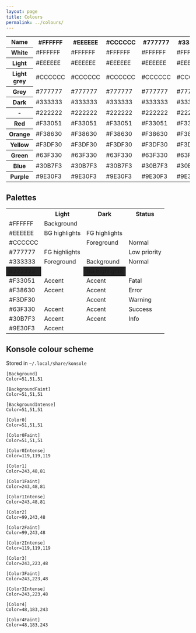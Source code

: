 ```yaml
---
layout: page
title: Colours
permalink: ../colours/
---
```


<!-- TODO: Add RGB and HSL values -->
<!-- TODO: Maybe look for similar Pantone colours -->

<table class="nicetable force-light">
  <col/>
  <col/>
  <col class="bg-light"/>
  <col class="bg-light-grey"/>
  <col class="bg-grey"/>
  <col class="bg-dark"/>
  <col style="background-color: #222222"/>
  <col class="bg-red"/>
  <col class="bg-orange"/>
  <col class="bg-yellow"/>
  <col class="bg-green"/>
  <col class="bg-blue"/>
  <col class="bg-purple"/>
  <tr>
    <th scope="col">Name</th>
    <th scope="col">#FFFFFF</th>
    <th scope="col">#EEEEEE</th>
    <th scope="col">#CCCCCC</th>
    <th scope="col">#777777</th>
    <th scope="col" class="white">#333333</th>
    <th scope="col" class="white">#222222</th>
    <th scope="col">#F33051</th>
    <th scope="col">#F38630</th>
    <th scope="col">#F3DF30</th>
    <th scope="col">#63F330</th>
    <th scope="col">#30B7F3</th>
    <th scope="col">#9E30F3</th>
  </tr>
  <tr class="white">
    <th scope="row" class="bg-dark">White</th>
    <td>#FFFFFF</td>
    <td>#FFFFFF</td>
    <td>#FFFFFF</td>
    <td>#FFFFFF</td>
    <td>#FFFFFF</td>
    <td>#FFFFFF</td>
    <td>#FFFFFF</td>
    <td>#FFFFFF</td>
    <td>#FFFFFF</td>
    <td>#FFFFFF</td>
    <td>#FFFFFF</td>
    <td>#FFFFFF</td>
  </tr>
  <tr class="light">
    <th scope="row" class="bg-dark">Light</th>
    <td>#EEEEEE</td>
    <td>#EEEEEE</td>
    <td>#EEEEEE</td>
    <td>#EEEEEE</td>
    <td>#EEEEEE</td>
    <td>#EEEEEE</td>
    <td>#EEEEEE</td>
    <td>#EEEEEE</td>
    <td>#EEEEEE</td>
    <td>#EEEEEE</td>
    <td>#EEEEEE</td>
    <td>#EEEEEE</td>
  </tr>
  <tr class="light-grey">
    <th scope="row" class="bg-dark">Light grey</th>
    <td>#CCCCCC</td>
    <td>#CCCCCC</td>
    <td>#CCCCCC</td>
    <td>#CCCCCC</td>
    <td>#CCCCCC</td>
    <td>#CCCCCC</td>
    <td>#CCCCCC</td>
    <td>#CCCCCC</td>
    <td>#CCCCCC</td>
    <td>#CCCCCC</td>
    <td>#CCCCCC</td>
    <td>#CCCCCC</td>
  </tr>
  <tr class="grey">
    <th scope="row">Grey</th>
    <td>#777777</td>
    <td>#777777</td>
    <td>#777777</td>
    <td>#777777</td>
    <td>#777777</td>
    <td>#777777</td>
    <td>#777777</td>
    <td>#777777</td>
    <td>#777777</td>
    <td>#777777</td>
    <td>#777777</td>
    <td>#777777</td>
  </tr>
  <tr class="dark">
    <th scope="row">Dark</th>
    <td>#333333</td>
    <td>#333333</td>
    <td>#333333</td>
    <td>#333333</td>
    <td>#333333</td>
    <td>#333333</td>
    <td>#333333</td>
    <td>#333333</td>
    <td>#333333</td>
    <td>#333333</td>
    <td>#333333</td>
    <td>#333333</td>
  </tr>
  <tr style="color: #222222">
    <th scope="row">-</th>
    <td>#222222</td>
    <td>#222222</td>
    <td>#222222</td>
    <td>#222222</td>
    <td>#222222</td>
    <td>#222222</td>
    <td>#222222</td>
    <td>#222222</td>
    <td>#222222</td>
    <td>#222222</td>
    <td>#222222</td>
    <td>#222222</td>
  </tr>
  <tr class="red">
    <th scope="row">Red</th>
    <td>#F33051</td>
    <td>#F33051</td>
    <td>#F33051</td>
    <td>#F33051</td>
    <td>#F33051</td>
    <td>#F33051</td>
    <td>#F33051</td>
    <td>#F33051</td>
    <td>#F33051</td>
    <td>#F33051</td>
    <td>#F33051</td>
    <td>#F33051</td>
  </tr>
  <tr class="orange">
    <th scope="row">Orange</th>
    <td>#F38630</td>
    <td>#F38630</td>
    <td>#F38630</td>
    <td>#F38630</td>
    <td>#F38630</td>
    <td>#F38630</td>
    <td>#F38630</td>
    <td>#F38630</td>
    <td>#F38630</td>
    <td>#F38630</td>
    <td>#F38630</td>
    <td>#F38630</td>
  </tr>
  <tr class="yellow">
    <th scope="row">Yellow</th>
    <td>#F3DF30</td>
    <td>#F3DF30</td>
    <td>#F3DF30</td>
    <td>#F3DF30</td>
    <td>#F3DF30</td>
    <td>#F3DF30</td>
    <td>#F3DF30</td>
    <td>#F3DF30</td>
    <td>#F3DF30</td>
    <td>#F3DF30</td>
    <td>#F3DF30</td>
    <td>#F3DF30</td>
  </tr>
  <tr class="green">
    <th scope="row">Green</th>
    <td>#63F330</td>
    <td>#63F330</td>
    <td>#63F330</td>
    <td>#63F330</td>
    <td>#63F330</td>
    <td>#63F330</td>
    <td>#63F330</td>
    <td>#63F330</td>
    <td>#63F330</td>
    <td>#63F330</td>
    <td>#63F330</td>
    <td>#63F330</td>
  </tr>
  <tr class="blue">
    <th scope="row">Blue</th>
    <td>#30B7F3</td>
    <td>#30B7F3</td>
    <td>#30B7F3</td>
    <td>#30B7F3</td>
    <td>#30B7F3</td>
    <td>#30B7F3</td>
    <td>#30B7F3</td>
    <td>#30B7F3</td>
    <td>#30B7F3</td>
    <td>#30B7F3</td>
    <td>#30B7F3</td>
    <td>#30B7F3</td>
  </tr>
  <tr class="purple">
    <th scope="row">Purple</th>
    <td>#9E30F3</td>
    <td>#9E30F3</td>
    <td>#9E30F3</td>
    <td>#9E30F3</td>
    <td>#9E30F3</td>
    <td>#9E30F3</td>
    <td>#9E30F3</td>
    <td>#9E30F3</td>
    <td>#9E30F3</td>
    <td>#9E30F3</td>
    <td>#9E30F3</td>
    <td>#9E30F3</td>
  </tr>
</table>

## Palettes

<table class="nicetable force-light">
  <col/>
  <col/>
  <col class="light-grey bg-dark"/>
  <tr>
    <th></th>
    <th scope="col">Light</th>
    <th scope="col" class="light-grey">Dark</th>
    <th scope="col">Status</th>
  </tr>
  <tr>
    <td>#FFFFFF</td>
    <td>Background</td>
    <td></td>
    <td></td>
  </tr>
  <tr>
    <td class="bg-light">#EEEEEE</td>
    <td class="bg-light">BG highlights</td>
    <td class="light">FG highlights</td>
    <td></td>
  </tr>
  <tr>
    <td class="bg-light-grey">#CCCCCC</td>
    <td></td>
    <td class="light-grey">Foreground</td>
    <td class="light-grey bg-dark">Normal</td>
  </tr>
  <tr>
    <td class="bg-grey">#777777</td>
    <td class="grey">FG highlights</td>
    <td></td>
    <td class="grey">Low priority</td>
  </tr>
  <tr>
    <td class="bg-dark light-grey">#333333</td>
    <td>Foreground</td>
    <td class="light-grey">Background</td>
    <td>Normal</td>
  </tr>
  <tr>
    <td class="light-grey" style="background-color: #222222">#222222</td>
    <td></td>
    <td class="light-grey" style="background-color: #222222">BG highlights</td>
    <td></td>
  </tr>
  <tr>
    <td class="bg-red">#F33051</td>
    <td class="red">Accent</td>
    <td class="red">Accent</td>
    <td class="red">Fatal</td>
  </tr>
  <tr>
    <td class="bg-orange">#F38630</td>
    <td class="orange">Accent</td>
    <td class="orange">Accent</td>
    <td class="orange">Error</td>
  </tr>
  <tr>
    <td class="bg-yellow">#F3DF30</td>
    <td></td>
    <td class="yellow">Accent</td>
    <td class="yellow">Warning</td>
  </tr>
  <tr>
    <td class="bg-green">#63F330</td>
    <td class="green">Accent</td>
    <td class="green">Accent</td>
    <td class="green">Success</td>
  </tr>
  <tr>
    <td class="bg-blue">#30B7F3</td>
    <td class="blue">Accent</td>
    <td class="blue">Accent</td>
    <td class="blue">Info</td>
  </tr>
  <tr>
    <td class="bg-purple">#9E30F3</td>
    <td class="purple">Accent</td>
    <td></td>
    <td></td>
  </tr>
</table>

## Konsole colour scheme

Stored in `~/.local/share/konsole`

```
[Background]
Color=51,51,51

[BackgroundFaint]
Color=51,51,51

[BackgroundIntense]
Color=51,51,51

[Color0]
Color=51,51,51

[Color0Faint]
Color=51,51,51

[Color0Intense]
Color=119,119,119

[Color1]
Color=243,48,81

[Color1Faint]
Color=243,48,81

[Color1Intense]
Color=243,48,81

[Color2]
Color=99,243,48

[Color2Faint]
Color=99,243,48

[Color2Intense]
Color=119,119,119

[Color3]
Color=243,223,48

[Color3Faint]
Color=243,223,48

[Color3Intense]
Color=243,223,48

[Color4]
Color=48,183,243

[Color4Faint]
Color=48,183,243
```
